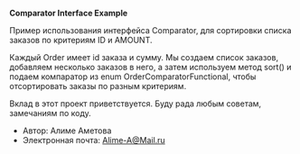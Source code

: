 **Comparator Interface Example**

Пример использования интерфейса Comparator, для сортировки списка заказов по критериям ID и AMOUNT.

Каждый Order имеет id заказа и сумму. Мы создаем список заказов, добавляем несколько заказов в него, а затем используем метод sort() и подаем компаратор из enum OrderComparatorFunctional, чтобы отсортировать заказы по разным критериям.

Вклад в этот проект приветствуется. Буду рада любым советам, замечаниям по коду. 
- Автор: Алиме Аметова
- Электронная почта: Alime-A@Mail.ru
